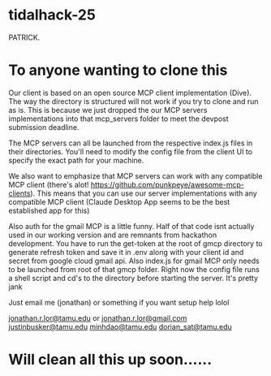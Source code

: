 # tidalhack-25
PATRICK.

# To anyone wanting to clone this

Our client is based on an open source MCP client implementation (Dive). The way the directory is structured will not work if you try to clone and run as is. This is because we just dropped the our MCP servers implementations into that mcp_servers folder to meet the devpost submission deadline.

The MCP servers can all be launched from the respective index.js files in their directories. You'll need to modify the config file from the client UI to specify the exact path for your machine.

We also want to emphasize that MCP servers can work with any compatible MCP client (there's alot! https://github.com/punkpeye/awesome-mcp-clients). This means that you can use our server implementations with any compatible MCP client (Claude Desktop App seems to be the best established app for this)

Also auth for the gmail MCP is a little funny. Half of that code isnt actually used in our working version and are remnants from hackathon development. You have to run the get-token at the root of gmcp directory to generate refresh token and save it in .env along with your client id and secret from google cloud gmail api. Also index.js for gmail MCP only needs to be launched from root of that gmcp folder. Right now the config file runs a shell script and cd's to the directory before starting the server. It's pretty jank

Just email me (jonathan) or something if you want setup help lolol

jonathan.r.lor@tamu.edu or jonathan.r.lor@gmail.com
justinbusker@tamu.edu
minhdao@tamu.edu
dorian_sat@tamu.edu


# Will clean all this up soon......

